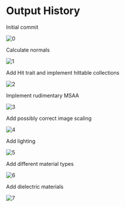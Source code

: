 # Output History

Initial commit

![0](https://raw.githubusercontent.com/keringar/ray-tracer/a51f284492164df31ad8da7975bac9c7222e3a60/output.png)

Calculate normals

![1](https://raw.githubusercontent.com/keringar/ray-tracer/0ea624440d330725d07bfe603f2e6e8dd13af59a/output.png)

Add Hit trait and implement hittable collections

![2](https://raw.githubusercontent.com/keringar/ray-tracer/3ed8270c33baa4580caeb7690de55b8bc29fdc6b/output.png)

Implement rudimentary MSAA

![3](https://raw.githubusercontent.com/keringar/ray-tracer/617a825b00f093c365130cd2e3b0641184879049/output.png)

Add possibly correct image scaling

![4](https://raw.githubusercontent.com/keringar/ray-tracer/3e32f18048cb2becec921d906cdca418a7d85f7d/output.png)

Add lighting

![5](https://raw.githubusercontent.com/keringar/ray-tracer/b7e8ee62000821365bf03878d89b01a2d29adc43/output.png)

Add different material types

![6](https://raw.githubusercontent.com/keringar/ray-tracer/a6dfcf110eebb84fe49a5b78d0ca87d81d978669/output.png)

Add dielectric materials

![7](https://raw.githubusercontent.com/keringar/ray-tracer/8aff6c6ea29d357a961c47c42a100a6d4b755879/output.png)
